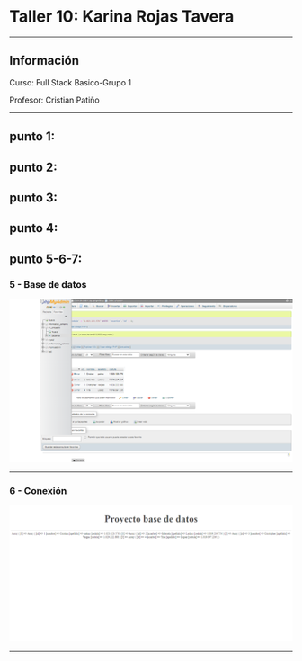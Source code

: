 <h1>Taller 10: Karina Rojas Tavera</h1>
<hr>
<h2>Información</h2>
<p>Curso: Full Stack Basico-Grupo 1 <p>
<p>Profesor: Cristian Patiño<p>
<hr>
<h2>punto 1:</h2>

<h2>punto 2:</h2>

<h2>punto 3:</h2>

<h2>punto 4:</h2>

<h2>punto 5-6-7:</h2>
<h3>5 - Base de datos</h3>
<img src="./public/images/mysql.png" 
alt="mysql">
<hr>
<h3>6 - Conexión</h3>
<img src="./public/images/conection.png" 
alt="connection">
<hr>






